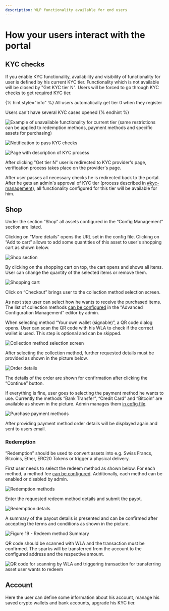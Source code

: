 ```yaml
---
description: WLP functionality available for end users
---
```


# How your users interact with the portal

## KYC checks

If you enable KYC functionality, availability and visibility of functionality for user is defined by his current KYC tier. Functionality which is not available will be closed by "Get KYC tier N". Users will be forced to go through KYC checks to get required KYC tier.

{% hint style="info" %}
All users automatically get tier 0 when they register

Users can't have several KYC cases opened
{% endhint %}

![Example of unavailable functionality for current tier (same restrictions can be applied to redemption methods, payment methods and specific assets for purchasing)](<.gitbook/assets/image (18).png>)

![Notification to pass KYC checks](<.gitbook/assets/image (12).png>)

![Page with description of KYC process](<.gitbook/assets/image (6).png>)

After clicking "Get tier N" user is redirected to KYC provider's page, verification process takes place on the provider's page.

After user passes all necessary checks he is redirected back to the portal. After he gets an admin's approval of KYC tier (process described in [#kyc-management](admin-user-guide/admin-functionality.md#kyc-management "mention")), all functionality configured for this tier will be available for him.

## Shop

Under the section “Shop” all assets configured in the “Config Management” section are listed.

Clicking on “More details” opens the URL set in the config file. Clicking on “Add to cart” allows to add some quantities of this asset to user's shopping cart as shown below.

![Shop section](<.gitbook/assets/image (7).png>)

By clicking on the shopping cart on top, the cart opens and shows all items. User can change the quantity of the selected items or remove them.

![Shopping cart](.gitbook/assets/Capture.PNG)

Click on “Checkout” brings user to the collection method selection screen.&#x20;

As next step user can select how he wants to receive the purchased items. The list of collection methods [can be configured](admin-user-guide/portal-configuration/features-configuration/purchase-assets-and-featured-asset/#collection-methods-configuration) in the “Advanced Configuration Management” editor by admin.

When selecting method “Your own wallet (signable)”, a QR code dialog opens. User can scan the QR code with his WLA to check if the correct wallet is used. This step is optional and can be skipped.

![Collection method selection screen](<.gitbook/assets/image (14).png>)

After selecting the collection method, further requested details must be provided as shown in the picture below.

![Order details](<.gitbook/assets/image (15).png>)

The details of the order are shown for confirmation after clicking the “Continue” button.

If everything is fine, user goes to selecting the payment method he wants to use. Currently the methods “Bank Transfer”, “Credit Card” and “Bitcoin” are available as shown in the picture. Admin manages them [in cofig file](admin-user-guide/portal-configuration/features-configuration/purchase-assets-and-featured-asset/#payment-methods-configuration).

![Purchase payment methods](<.gitbook/assets/image (19).png>)

After providing payment method order details will be displayed again and sent to users email.

### Redemption

“Redemption” should be used to convert assets into e.g. Swiss Francs, Bitcoins, Ether, ERC20 Tokens or trigger a physical delivery.

First user needs to select the redeem method as shown below. For each method, a method fee [can be configured](admin-user-guide/portal-configuration/features-configuration/redemption-functionality/). Additionally, each method can be enabled or disabled by admin.

![Redemption methods](.gitbook/assets/18)

Enter the requested redeem method details and submit the payot.

![Redemption details](.gitbook/assets/19)

A summary of the payout details is presented and can be confirmed after accepting the terms and conditions as shown in the picture.

![Figure 19 - Redeem method Summary](.gitbook/assets/20)

QR code should be scanned with WLA and the transaction must be confirmed. The sparks will be transferred from the account to the configured address and the respective amount.

![QR code for scanning by WLA and triggering transaction for transferring asset user wants to redeem](<.gitbook/assets/image (11).png>)



## Account

Here the user can define some information about his account, manage his saved crypto wallets and bank accounts, upgrade his KYC tier.
